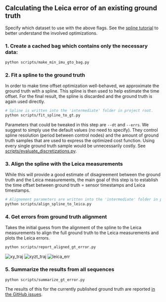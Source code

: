 ## Calculating the Leica error of an existing ground truth

Specify which dataset to use with the above flags. See the [spline tutorial](spline_tutorial.md) to better understand
the involved optimizations.

### 1. Create a cached bag which contains only the necessary data:

```bash
python scripts/make_min_imu_gto_bag.py
```

### 2. Fit a spline to the ground truth

In order to make time offset optimization well-behaved, we approximate the ground truth with a spline.
This spline is then used to help estimate the time offset. 
For the final result, the spline is discarded and the ground truth is again used directly.
```bash
# Spline is written into the 'intermediate' folder in project root.
python scripts/fit_spline_to_gt.py
```
Parameters that could be tweaked in this step are `--dt` and `--errs`.
We suggest to simply use the default values (no need to specify).
They control spline resolution (period between control nodes) and the amount of ground truth samples that are used to express the optimized cost function.
Using every single ground truth sample would be unnecessarily costly. 
See [scripts/evaluate_discretizations.py](scripts/evaluate_discretizations.py).

### 3. Align the spline with the Leica measurements

While this will provide a good estimate of disagreement between the ground truth and the Leica measurements, the main
goal of this step is to establish the time offset between ground truth = sensor timestamps and Leica timestamps.
```bash
# Alignement parameters are written into the 'intermediate' folder in project root.
python scripts/align_spline_to_leica.py
```

### 4. Get errors from ground truth alignment

Takes the initial guess from the alignment of the spline to the Leica measurements to align the full ground truth to 
the Leica measurements and plots the Leica errors. 
```bash
python scripts/report_aligned_gt_error.py
```
![xy_traj](examples/xy_traj.png)
![xyzt_traj](examples/xyzt_traj.png)
![leica_err](examples/leica_err.png)

### 5. Summarize the results from all sequences
```bash
python scripts/summarize_gt_error.py
```
The results of this for the currently published ground truth are reported [in the GitHub issues](https://github.com/uzh-rpg/uzh_fpv_open/issues).
